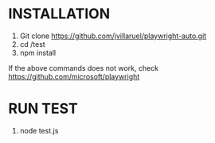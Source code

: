 # INSTALLATION

1. Git clone https://github.com/jvillaruel/playwright-auto.git
2. cd /test
3. npm install

If the above commands does not work, check https://github.com/microsoft/playwright

# RUN TEST
1. node test.js

